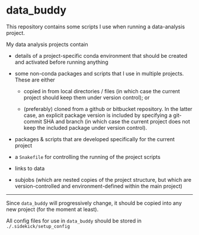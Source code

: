 # data_buddy

This repository contains some scripts I use when running a data-analysis
project.

My data analysis projects contain

- details of a project-specific conda environment that should be created and
  activated before running anything

- some non-conda packages and scripts that I use in multiple projects. These
  are either

    - copied in from local directories / files (in which case the current
      project should keep them under version control); or

    - (preferably) cloned from a github or bitbucket repository. In the latter
      case, an explicit package version is included by specifying a git-commit
SHA and branch (in which case the current project does not keep the included
package under version control).

- packages & scripts that are developed specifically for the current project

- a `Snakefile` for controlling the running of the project scripts

- links to data

- subjobs (which are nested copies of the project structure, but which are
  version-controlled and environment-defined within the main project)

----

Since `data_buddy` will progressively change, it should be copied into any new
project (for the moment at least).

All config files for use in `data_buddy` should be stored in
`./.sidekick/setup_config`
